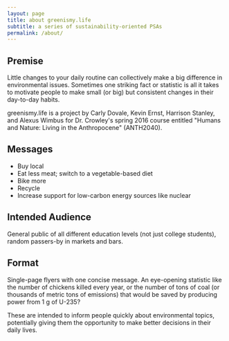 ```yaml
---
layout: page
title: about greenismy.life
subtitle: a series of sustainability-oriented PSAs
permalink: /about/
---
```



## Premise
Little changes to your daily routine can collectively make a big difference in
environmental issues. Sometimes one striking fact or statistic is all it takes
to motivate people to make small (or big) but consistent changes in their
day-to-day habits.

greenismy.life is a project by Carly Dovale, Kevin Ernst, Harrison Stanley, and
Alexus Wimbus for Dr. Crowley's spring 2016 course entitled "Humans and
Nature: Living in the Anthropocene" (ANTH2040).

## Messages

* Buy local
* Eat less meat; switch to a vegetable-based diet
* Bike more
* Recycle
* Increase support for low-carbon energy sources like nuclear

## Intended Audience
General public of all different education levels (not just college students),
random passers-by in markets and bars.

## Format
Single-page flyers with one concise message. An eye-opening statistic like the
number of chickens killed every year, or the number of tons of coal (or
thousands of metric tons of emissions) that would be saved by producing power
from 1 g of U-235?

These are intended to inform people quickly about environmental topics,
potentially giving them the opportunity to make better decisions in their daily
lives.
